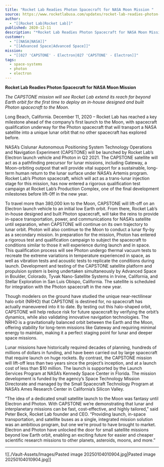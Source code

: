 ```yaml
---
title: "Rocket Lab Readies Photon Spacecraft for NASA Moon Mission "
source: https://www.rocketlabusa.com/updates/rocket-lab-readies-photon-spacecraft-for-nasa-moon-mission/
author:
  - "[[Rocket Lab|Rocket Lab]]"
published: 2020-12-11
description: "*Rocket Lab Readies Photon Spacecraft for NASA Moon Mission*"
customer:
  - "[[NASA|NASA]]"
  - "[[Advanced Space|Advanced Space]]"
mission:
  - "[[027 'CAPSTONE' - Electron|027 'CAPSTONE' - Electron]]"
tags:
  - space-systems
  - photon
  - electron
---
```

**Rocket Lab Readies Photon Spacecraft for NASA Moon Mission**

*The CAPSTONE mission will see Rocket Lab extend its reach far beyond Earth orbit for the first time to deploy an in-house designed and built Photon spacecraft to the Moon.*

Long Beach, California. December 11, 2020 – Rocket Lab has reached a key milestone ahead of the company’s first launch to the Moon, with spacecraft qualification underway for the Photon spacecraft that will transport a NASA satellite into a unique lunar orbit that no other spacecraft has explored before.

NASA’s Cislunar Autonomous Positioning System Technology Operations and Navigation Experiment (CAPSTONE) will be launched by Rocket Lab’s Electron launch vehicle and Photon in Q2 2021. The CAPSTONE satellite will act as a pathfinding precursor for lunar missions, including Gateway, a Moon-orbiting outpost that will provide vital support for a sustainable, long-term human return to the lunar surface under NASA’s Artemis program. Rocket Lab’s Photon spacecraft, which will act as a trans-lunar injection stage for this mission, has now entered a rigorous qualification test campaign at Rocket Lab’s Production Complex, one of the final development milestones before lift-0ff in the new year.

To travel more than 380,000 km to the Moon, CAPSTONE will lift-off on an Electron launch vehicle to an initial low Earth orbit. From there, Rocket Lab’s in-house designed and built Photon spacecraft, will take the reins to provide in-space transportation, power, and communications for NASA’s satellite until separation, when CAPSTONE will continue on its own trajectory to lunar orbit. Photon will also continue to the Moon to conduct a lunar fly-by as a secondary mission. In preparation for the mission, Photon has entered a rigorous test and qualification campaign to subject the spacecraft to conditions similar to those it will experience during launch and in space. This qualification process will see Photon undergo thermal vacuum tests to recreate the extreme variations in temperature experienced in space, as well as vibration tests and acoustic tests to replicate the conditions during launch. Development and testing of the CAPSTONE satellite platform and propulsion system is being undertaken simultaneously by Advanced Space in Boulder, Colorado, Tyvak Nano-Satellite Systems in Irvine, California, and Stellar Exploration in San Luis Obispo, California. The satellite is scheduled for integration with the Photon spacecraft in the new year.

Though modelers on the ground have studied the unique near-rectilinear halo orbit (NRHO) that CAPSTONE is destined for, no spacecraft has actually maneuvered into it to date. By testing out this halo-shaped orbit, CAPSTONE will help reduce risk for future spacecraft by verifying the orbit’s dynamics, while also validating innovative navigation technologies. The NRHO is a gravitationally balanced orbit between the Earth and the Moon, offering stability for long-term missions like Gateway and requiring minimal energy to maintain, making it a perfect staging point for lunar and deeper space missions.

Lunar missions have historically required decades of planning, hundreds of millions of dollars in funding, and have been carried out by large spacecraft that require launch on huge rockets. By contrast, the CAPSTONE mission will lift-off less than two years since the project’s inception, and at a launch cost of less than $10 million. The launch is supported by the Launch Services Program at NASA’s Kennedy Space Center in Florida. The mission development is funded by the agency’s Space Technology Mission Directorate and managed by the Small Spacecraft Technology Program at NASA’s Ames Research Center in California’s Silicon Valley.

“The idea of a dedicated small satellite launch to the Moon was fantasy until Electron and Photon. With CAPSTONE we’re demonstrating that lunar and interplanetary missions can be fast, cost-effective, and highly tailored,” said Peter Beck, Rocket Lab founder and CEO. “Providing launch, in-space transportation, and satellite buses as a single, integrated mission solution was an ambitious program, but one we’re proud to have brought to market. Electron and Photon have unlocked the door for small satellite missions beyond low Earth orbit, enabling an exciting future for easier and cheaper scientific research missions to other planets, asteroids, moons, and more.”

---

![[./Vault-Assets/Images/Pasted image 20250104010904.jpg|Pasted image 20250104010904.jpg]]